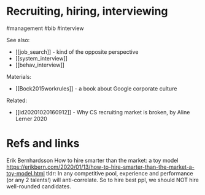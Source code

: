 # Recruiting, hiring, interviewing

#management #bib #interview

See also: 
* [[job_search]] - kind of the opposite perspective
* [[system_interview]]
* [[behav_interview]]

Materials:
* [[Bock2015workrules]] - a book about Google corporate culture

Related:
* [[id20201020160912]] - Why CS recruiting market is broken, by Aline Lerner 2020

# Refs and links

Erik Bernhardsson 
How to hire smarter than the market: a toy model
https://erikbern.com/2020/01/13/how-to-hire-smarter-than-the-market-a-toy-model.html
tldr: In any competitive pool, experience and performance (or any 2 talents!) will anti-correlate. So to hire best ppl, we should NOT hire well-rounded candidates.